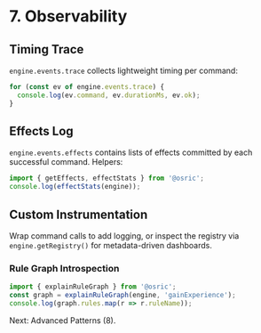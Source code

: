 # 7. Observability

## Timing Trace
`engine.events.trace` collects lightweight timing per command:
```ts
for (const ev of engine.events.trace) {
  console.log(ev.command, ev.durationMs, ev.ok);
}
```

## Effects Log
`engine.events.effects` contains lists of effects committed by each successful command.
Helpers:
```ts
import { getEffects, effectStats } from '@osric';
console.log(effectStats(engine));
```

## Custom Instrumentation
Wrap command calls to add logging, or inspect the registry via `engine.getRegistry()` for metadata-driven dashboards.

### Rule Graph Introspection
```ts
import { explainRuleGraph } from '@osric';
const graph = explainRuleGraph(engine, 'gainExperience');
console.log(graph.rules.map(r => r.ruleName));
```

Next: Advanced Patterns (8).
